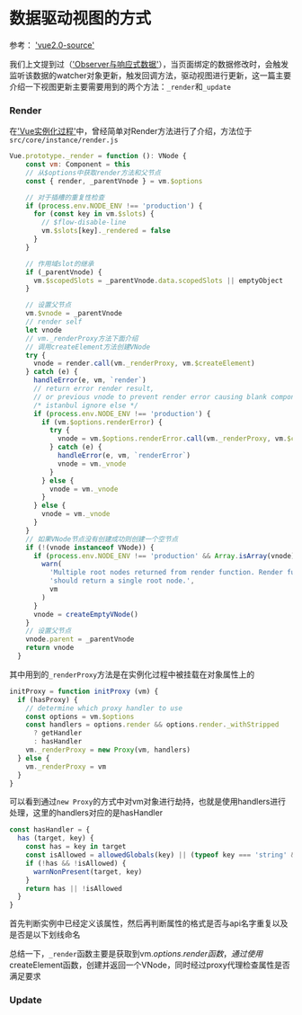 # 数据驱动视图的方式

参考： ['vue2.0-source'](https://github.com/liutao/vue2.0-source)

我们上文提到过（['Observer与响应式数据'](https://github.com/gitliyu/vue-notes/blob/master/notes/vue-observer.md)），当页面绑定的数据修改时，会触发监听该数据的watcher对象更新，触发回调方法，驱动视图进行更新，这一篇主要介绍一下视图更新主要需要用到的两个方法：`_render`和`_update`

### Render
在['Vue实例化过程'](https://github.com/gitliyu/vue-notes/blob/master/notes/vue-define.md)中，曾经简单对Render方法进行了介绍，方法位于`src/core/instance/render.js`

```javascript
Vue.prototype._render = function (): VNode {
    const vm: Component = this
    // 从$options中获取render方法和父节点
    const { render, _parentVnode } = vm.$options

    // 对于插槽的重复性检查
    if (process.env.NODE_ENV !== 'production') {
      for (const key in vm.$slots) {
        // $flow-disable-line
        vm.$slots[key]._rendered = false
      }
    }

	// 作用域slot的继承
    if (_parentVnode) {
      vm.$scopedSlots = _parentVnode.data.scopedSlots || emptyObject
    }

    // 设置父节点
    vm.$vnode = _parentVnode
    // render self
    let vnode
    // vm._renderProxy方法下面介绍
    // 调用createElement方法创建VNode
    try {
      vnode = render.call(vm._renderProxy, vm.$createElement)
    } catch (e) {
      handleError(e, vm, `render`)
      // return error render result,
      // or previous vnode to prevent render error causing blank component
      /* istanbul ignore else */
      if (process.env.NODE_ENV !== 'production') {
        if (vm.$options.renderError) {
          try {
            vnode = vm.$options.renderError.call(vm._renderProxy, vm.$createElement, e)
          } catch (e) {
            handleError(e, vm, `renderError`)
            vnode = vm._vnode
          }
        } else {
          vnode = vm._vnode
        }
      } else {
        vnode = vm._vnode
      }
    }
    // 如果VNode节点没有创建成功则创建一个空节点
    if (!(vnode instanceof VNode)) {
      if (process.env.NODE_ENV !== 'production' && Array.isArray(vnode)) {
        warn(
          'Multiple root nodes returned from render function. Render function ' +
          'should return a single root node.',
          vm
        )
      }
      vnode = createEmptyVNode()
    }
    // 设置父节点
    vnode.parent = _parentVnode
    return vnode
  }
```
其中用到的`_renderProxy`方法是在实例化过程中被挂载在对象属性上的
```javascript
initProxy = function initProxy (vm) {
  if (hasProxy) {
    // determine which proxy handler to use
    const options = vm.$options
    const handlers = options.render && options.render._withStripped
      ? getHandler
      : hasHandler
    vm._renderProxy = new Proxy(vm, handlers)
  } else {
    vm._renderProxy = vm
  }
}
```
可以看到通过`new Proxy`的方式中对vm对象进行劫持，也就是使用handlers进行处理，这里的handlers对应的是hasHandler
```javascript
const hasHandler = {
  has (target, key) {
    const has = key in target
    const isAllowed = allowedGlobals(key) || (typeof key === 'string' && key.charAt(0) === '_')
    if (!has && !isAllowed) {
      warnNonPresent(target, key)
    }
    return has || !isAllowed
  }
}
```
首先判断实例中已经定义该属性，然后再判断属性的格式是否与api名字重复以及是否是以下划线命名

总结一下，`_render`函数主要是获取到vm.$options.render函数，通过使用$createElement函数，创建并返回一个VNode，同时经过proxy代理检查属性是否满足要求

### Update
